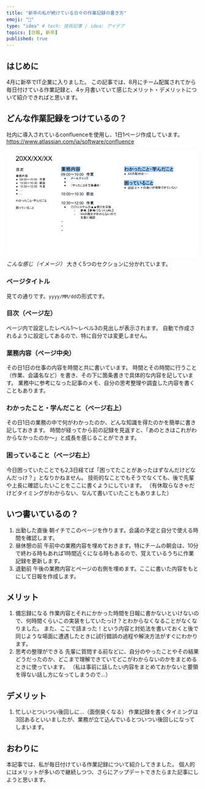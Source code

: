 ```yaml
---
title: "新卒の私が続けている日々の作業記録の書き方"
emoji: "🌟"
type: "idea" # tech: 技術記事 / idea: アイデア
topics: [日報, 新卒]
published: true
---
```

## はじめに
4月に新卒でIT企業に入りました。
この記事では、8月にチーム配属されてから毎日付けている作業記録と、4ヶ月書いていて感じたメリット・デメリットについて紹介できればと思います。

## どんな作業記録をつけているの？
社内に導入されているconfluenceを使用し、1日1ページ作成しています。
https://www.atlassian.com/ja/software/confluence


![](/images/dcfcc0278b1f25/fig_1.png)
*こんな感じ（イメージ）*
大きく5つのセクションに分かれています。
### ページタイトル
見ての通りです。`yyyy/MM/dd`の形式です。
### 目次（ページ左）
ページ内で設定したレベル1〜レベル3の見出しが表示されます。
自動で作成されるように設定してあるので、特に自分では変更しません。

### 業務内容（ページ中央）
その日1日の仕事の内容を時間と共に書いています。
時間とその時間に行うこと（作業、会議名など）を書き、その下に箇条書きで具体的な内容を記しています。
業務中に参考になった記事のメモ、自分の思考整理や調査した内容を書くこともあります。

### わかったこと・学んだこと（ページ右上）
その日1日の業務の中で何がわかったのか、どんな知識を得たのかを簡単に書き記しておきます。
時間が経ってから前の記録を見返すと、「あのときはこれがわからなかったのか〜」と成長を感じることができます。

### 困っていること（ページ右上）
今日困っていたことでも2,3日経てば「困ってたことがあったはずなんだけどなんだっけ？」となりかねません。
技術的なことでもそうでなくても、後で先輩や上長に確認したいことをここに書くようにしています。
（有休取らなきゃだけどタイミングがわからない、なんて書いていたこともありました）

## いつ書いているの？
1. 出勤した直後
   朝イチでこのページを作ります。会議の予定と自分で使える時間を確認します。
2. 昼休憩の前
   午前中の業務内容を埋めておきます。特にチームの朝会は、10分で終わる時もあれば1時間近くになる時もあるので、覚えているうちに作業記録を更新します。
3. 退勤前
   午後の業務内容とページの右側を埋めます。ここに書いた内容をもとにして日報を作成します。

## メリット
1. 備忘録になる
   作業内容とそれにかかった時間を日報に書かないといけないので、何時間くらいこの実装をしていたっけ？とわからなくなることがなくなりました。
   また、ここで詰まった！という内容と対処法を書いておくと後で同じような場面に遭遇したときに試行錯誤の過程や解決方法がすぐにわかります。
2. 思考の整理ができる
   先輩に質問する前などに、自分のやったことやその結果どうだったのか、どこまで理解できていてどこがわからないのかをまとめるときに使っています。
   （私は事前に話したい内容をまとめておかないと要領を得ない話し方になってしまうので…）

## デメリット
1. 忙しいとついつい後回しに…（面倒臭くなる）
   作業記録を書くタイミングは3回あるといいましたが、業務が立て込んでいるとついつい後回しになってしまいます。

## おわりに
本記事では、私が毎日付けている作業記録について紹介してきました。
個人的にはメリットが多いので継続しつつ、さらにアップデートできたらまた記事にしようと思います。